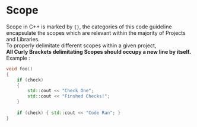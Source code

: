 # Scope

Scope in C++ is marked by `{}`, the categories of this code guideline encapsulate the scopes which are relevant within the majority of Projects and Libraries.  
To properly delimitate different scopes within a given project,  
**All Curly Brackets delimitating Scopes should occupy a new line by itself.**  
Example :
``` cpp linenums="1"
void foo()
{	
	if (check)
	{
		std::cout << "Check One";
		std::cout << "Finshed Checks!";
	}
	
	if (check) { std::cout << "Code Ran"; }
}
```